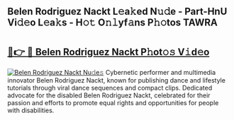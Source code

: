 ## Belen Rodriguez Nackt L𝚎a𝚔ed N𝚞𝚍e - Part-HnU Vi𝚍𝚎o L𝚎a𝚔s - H𝚘𝚝 O𝚗𝚕yf𝚊ns P𝚑𝚘tos TAWRA

# <h2><a href="http://kf3z0xg.oniu.top/?m=Belen+Rodriguez+Nackt">🔗👉 🔴 Belen Rodriguez Nackt P𝚑ot𝚘𝚜 V𝚒d𝚎o</a></h2>

[![Belen Rodriguez Nackt Nu𝚍e𝚜](https://i.imgur.com/0qMVB7G.gif)](http://kf3z0xg.oniu.top/?m=Belen+Rodriguez+Nackt)
Cybernetic performer and multimedia innovator Belen Rodriguez Nackt, known for publishing dance and lifestyle tutorials through viral dance sequences and compact clips. Dedicated advocate for the disabled Belen Rodriguez Nackt, celebrated for their passion and efforts to promote equal rights and opportunities for people with disabilities.  
